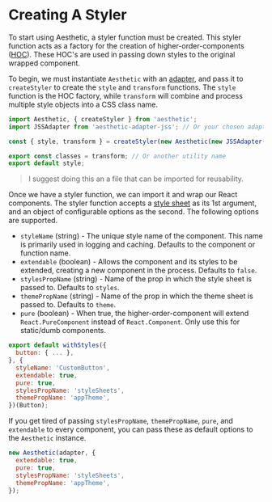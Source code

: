 # Creating A Styler

To start using Aesthetic, a styler function must be created. This styler function acts as a factory
for the creation of higher-order-components
([HOC](https://medium.com/@franleplant/react-higher-order-components-in-depth-cf9032ee6c3e)). These
HOC's are used in passing down styles to the original wrapped component.

To begin, we must instantiate `Aesthetic` with an [adapter](./adapters), and pass it to
`createStyler` to create the `style` and `transform` functions. The `style` function is the HOC
factory, while `transform` will combine and process multiple style objects into a CSS class name.

```javascript
import Aesthetic, { createStyler } from 'aesthetic';
import JSSAdapter from 'aesthetic-adapter-jss'; // Or your chosen adapter

const { style, transform } = createStyler(new Aesthetic(new JSSAdapter()));

export const classes = transform; // Or another utility name
export default style;
```

> I suggest doing this an a file that can be imported for reusability.

Once we have a styler function, we can import it and wrap our React components. The styler function
accepts a [style sheet](./style.md) as its 1st argument, and an object of configurable options as
the second. The following options are supported.

- `styleName` (string) - The unique style name of the component. This name is primarily used in
  logging and caching. Defaults to the component or function name.
- `extendable` (boolean) - Allows the component and its styles to be extended, creating a new
  component in the process. Defaults to `false`.
- `stylesPropName` (string) - Name of the prop in which the style sheet is passed to. Defaults to
  `styles`.
- `themePropName` (string) - Name of the prop in which the theme sheet is passed to. Defaults to
  `theme`.
- `pure` (boolean) - When true, the higher-order-component will extend `React.PureComponent` instead
  of `React.Component`. Only use this for static/dumb components.

```javascript
export default withStyles({
  button: { ... },
}, {
  styleName: 'CustomButton',
  extendable: true,
  pure: true,
  stylesPropName: 'styleSheets',
  themePropName: 'appTheme',
})(Button);
```

If you get tired of passing `stylesPropName`, `themePropName`, `pure`, and `extendable` to every
component, you can pass these as default options to the `Aesthetic` instance.

```javascript
new Aesthetic(adapter, {
  extendable: true,
  pure: true,
  stylesPropName: 'styleSheets',
  themePropName: 'appTheme',
});
```
